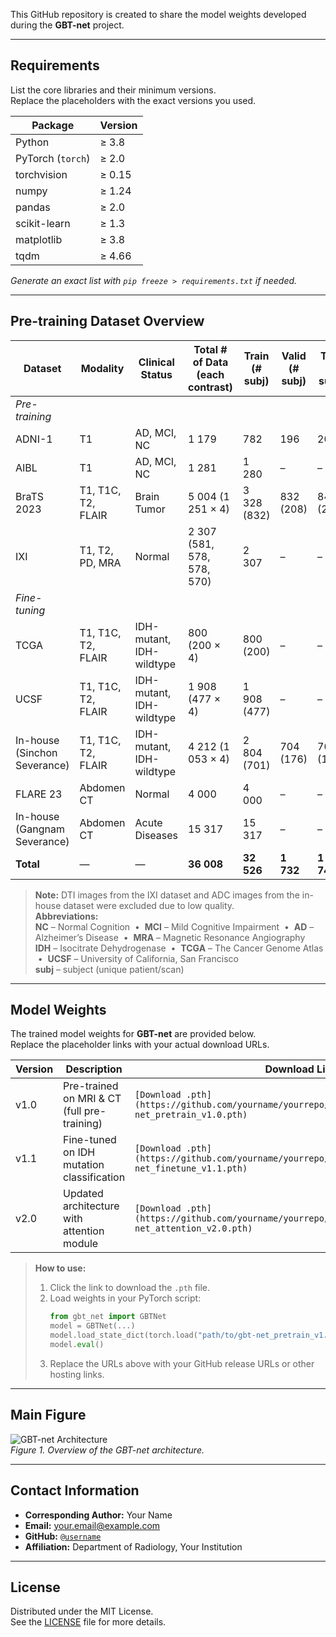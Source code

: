 This GitHub repository is created to share the model weights developed during the **GBT-net** project.

---

## Requirements
List the core libraries and their minimum versions.  
Replace the placeholders with the exact versions you used.

| Package        | Version |
|----------------|---------|
| Python         | ≥ 3.8   |
| PyTorch (`torch`) | ≥ 2.0 |
| torchvision    | ≥ 0.15  |
| numpy          | ≥ 1.24  |
| pandas         | ≥ 2.0   |
| scikit-learn   | ≥ 1.3   |
| matplotlib     | ≥ 3.8   |
| tqdm           | ≥ 4.66  |

*Generate an exact list with `pip freeze > requirements.txt` if needed.*

---

## Pre-training Dataset Overview

| Dataset                          | Modality               | Clinical Status             | Total # of Data (each contrast)      | Train (# subj) | Valid (# subj) | Test (# subj) |
|----------------------------------|------------------------|-----------------------------|--------------------------------------|---------------|---------------|---------------|
| *Pre-training*                   |                        |                             |                                      |               |               |               |
| ADNI-1                           | T1                     | AD, MCI, NC                 | 1 179                                | 782           | 196           | 201           |
| AIBL                             | T1                     | AD, MCI, NC                 | 1 281                                | 1 280         | –             | –             |
| BraTS 2023                       | T1, T1C, T2, FLAIR     | Brain Tumor                 | 5 004 (1 251 × 4)                    | 3 328 (832)   | 832 (208)     | 844 (211)     |
| IXI                              | T1, T2, PD, MRA        | Normal                      | 2 307 (581, 578, 578, 570)           | 2 307         | –             | –             |
| *Fine-tuning*                    |                        |                             |                                      |               |               |               |
| TCGA                             | T1, T1C, T2, FLAIR     | IDH-mutant, IDH-wildtype    | 800 (200 × 4)                        | 800 (200)     | –             | –             |
| UCSF                             | T1, T1C, T2, FLAIR     | IDH-mutant, IDH-wildtype    | 1 908 (477 × 4)                      | 1 908 (477)   | –             | –             |
| In-house (Sinchon Severance)     | T1, T1C, T2, FLAIR     | IDH-mutant, IDH-wildtype    | 4 212 (1 053 × 4)                    | 2 804 (701)   | 704 (176)     | 704 (176)     |
| FLARE 23                         | Abdomen CT             | Normal                      | 4 000                                | 4 000         | –             | –             |
| In-house (Gangnam Severance)     | Abdomen CT             | Acute Diseases              | 15 317                               | 15 317        | –             | –             |
| **Total**                        | —                      | —                           | **36 008**                           | **32 526**    | **1 732**     | **1 749**     |

> **Note:** DTI images from the IXI dataset and ADC images from the in-house dataset were excluded due to low quality.  
> **Abbreviations:**  
> **NC** – Normal Cognition &nbsp;•&nbsp; **MCI** – Mild Cognitive Impairment &nbsp;•&nbsp; **AD** – Alzheimer’s Disease &nbsp;•&nbsp; **MRA** – Magnetic Resonance Angiography  
> **IDH** – Isocitrate Dehydrogenase &nbsp;•&nbsp; **TCGA** – The Cancer Genome Atlas &nbsp;•&nbsp; **UCSF** – University of California, San Francisco  
> **subj** – subject (unique patient/scan)

---

## Model Weights
The trained model weights for **GBT-net** are provided below.  
Replace the placeholder links with your actual download URLs.

| Version | Description                                 | Download Link |
|---------|---------------------------------------------|---------------|
| v1.0    | Pre-trained on MRI & CT (full pre-training) | `[Download .pth](https://github.com/yourname/yourrepo/releases/download/v1.0/gbt-net_pretrain_v1.0.pth)` |
| v1.1    | Fine-tuned on IDH mutation classification   | `[Download .pth](https://github.com/yourname/yourrepo/releases/download/v1.1/gbt-net_finetune_v1.1.pth)` |
| v2.0    | Updated architecture with attention module  | `[Download .pth](https://github.com/yourname/yourrepo/releases/download/v2.0/gbt-net_attention_v2.0.pth)` |

> **How to use:**  
> 1. Click the link to download the `.pth` file.  
> 2. Load weights in your PyTorch script:  
>    ```python
>    from gbt_net import GBTNet
>    model = GBTNet(...)
>    model.load_state_dict(torch.load("path/to/gbt-net_pretrain_v1.0.pth"))
>    model.eval()
>    ```  
> 3. Replace the URLs above with your GitHub release URLs or other hosting links.

---

## Main Figure
![GBT-net Architecture](path/to/main_figure.png)  
*Figure 1. Overview of the GBT-net architecture.*

---

## Contact Information
- **Corresponding Author:** Your Name  
- **Email:** your.email@example.com  
- **GitHub:** [`@username`](https://github.com/username)  
- **Affiliation:** Department of Radiology, Your Institution  

---

## License
Distributed under the MIT License.  
See the [LICENSE](LICENSE) file for more details.
